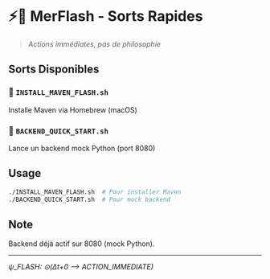 # ⚡🧙 MerFlash - Sorts Rapides

> *Actions immédiates, pas de philosophie*

## Sorts Disponibles

### 🔧 `INSTALL_MAVEN_FLASH.sh`
Installe Maven via Homebrew (macOS)

### 🚀 `BACKEND_QUICK_START.sh`  
Lance un backend mock Python (port 8080)

## Usage
```bash
./INSTALL_MAVEN_FLASH.sh  # Pour installer Maven
./BACKEND_QUICK_START.sh  # Pour mock backend
```

## Note
Backend déjà actif sur 8080 (mock Python).

---
*ψ_FLASH: ⊙(Δt+0 ⟶ ACTION_IMMEDIATE)*